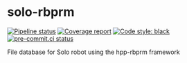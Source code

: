 # solo-rbprm

[![Pipeline status](https://gitlab.laas.fr/humanoid-path-planner/solo-rbprm/badges/master/pipeline.svg)](https://gitlab.laas.fr/humanoid-path-planner/solo-rbprm/commits/master)
[![Coverage report](https://gitlab.laas.fr/humanoid-path-planner/solo-rbprm/badges/master/coverage.svg?job=doc-coverage)](https://gepettoweb.laas.fr/doc/humanoid-path-planner/solo-rbprm/master/coverage/)
[![Code style: black](https://img.shields.io/badge/code%20style-black-000000.svg)](https://github.com/psf/black)
[![pre-commit.ci status](https://results.pre-commit.ci/badge/github/humanoid-path-planner/solo-rbprm/master.svg)](https://results.pre-commit.ci/latest/github/humanoid-path-planner/solo-rbprm)

File database for Solo robot using the hpp-rbprm framework
